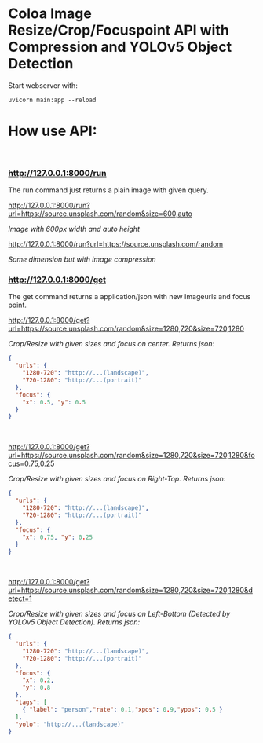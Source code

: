 # Coloa Image Resize/Crop/Focuspoint API with Compression and YOLOv5 Object Detection

Start webserver with:

```uvicorn main:app --reload```

# How use API:
<br>

### http://127.0.0.1:8000/run

The run command just returns a plain image with given query.


http://127.0.0.1:8000/run?url=https://source.unsplash.com/random&size=600,auto

*Image with 600px width and auto height*
<br>

http://127.0.0.1:8000/run?url=https://source.unsplash.com/random

*Same dimension but with image compression*
<br>

### http://127.0.0.1:8000/get

The get command returns a application/json with new Imageurls and focus point.
<br>

http://127.0.0.1:8000/get?url=https://source.unsplash.com/random&size=1280,720&size=720,1280

*Crop/Resize with given sizes and focus on center. Returns json:*

```json
{
  "urls": {
    "1280-720": "http://...(landscape)",
    "720-1280": "http://...(portrait)"
  },
  "focus": {
    "x": 0.5, "y": 0.5
  }
}
```
<br>

http://127.0.0.1:8000/get?url=https://source.unsplash.com/random&size=1280,720&size=720,1280&focus=0.75,0.25

*Crop/Resize with given sizes and focus on Right-Top. Returns json:*

```json
{
  "urls": {
    "1280-720": "http://...(landscape)",
    "720-1280": "http://...(portrait)"
  },
  "focus": {
    "x": 0.75, "y": 0.25
  }
}
```
<br>

http://127.0.0.1:8000/get?url=https://source.unsplash.com/random&size=1280,720&size=720,1280&detect=1

*Crop/Resize with given sizes and focus on Left-Bottom (Detected by YOLOv5 Object Detection). Returns json:*

```json
{
  "urls": {
    "1280-720": "http://...(landscape)",
    "720-1280": "http://...(portrait)"
  },
  "focus": {
    "x": 0.2,
    "y": 0.8
  },
  "tags": [
    { "label": "person","rate": 0.1,"xpos": 0.9,"ypos": 0.5 }
  ],
  "yolo": "http://...(landscape)"
}
```
